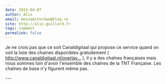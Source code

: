 ```yaml
---
date: 2015-04-07
author: Alix
email: meinamsterdam@blog.re
site: http://alix.guillard.fr
tags: comment
permalink: false
---
```


<p>Je ne crois pas que ce soit Canaldigitaal qui propose ce service quand on voit la liste des chaines disponibles gratuitement ( <a href="http://www.canaldigitaal.nl/overlay/standaard-vrij-te-ontvangen-zenders/" title="http://www.canaldigitaal.nl/overlay/standaard-vrij-te-ontvangen-zenders/">http://www.canaldigitaal.nl/overlay...</a> ), il y a des chaînes françaises mais nous sommes loin d'avoir l'ensemble des chaînes de la TNT Française. Les chaînes de base n'y figurent même pas.</p>
---